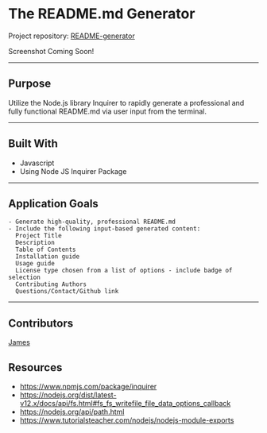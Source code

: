 # The README.md Generator
Project repository: [README-generator](https://github.com/jtdprogramming/README-generator)
<!-- screencap of a sample generated readme here -->
Screenshot Coming Soon!
* * *

## Purpose
Utilize the Node.js library Inquirer to rapidly generate a professional and fully functional README.md via user input from the terminal.
* * *

## Built With
- Javascript
- Using Node JS Inquirer Package
* * *

## Application Goals
```
- Generate high-quality, professional README.md
- Include the following input-based generated content:
  Project Title
  Description
  Table of Contents
  Installation guide
  Usage guide
  License type chosen from a list of options - include badge of selection
  Contributing Authors
  Questions/Contact/Github link

```
* * *

## Contributors
[James](https://github.com/jtdprogramming) 

## Resources
- https://www.npmjs.com/package/inquirer 
- https://nodejs.org/dist/latest-v12.x/docs/api/fs.html#fs_fs_writefile_file_data_options_callback
- https://nodejs.org/api/path.html
- https://www.tutorialsteacher.com/nodejs/nodejs-module-exports